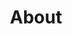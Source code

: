---
layout: page
title: About
class: 'post'
navigation: True
logo: 'assets/images/ghost.png'
current: about
---